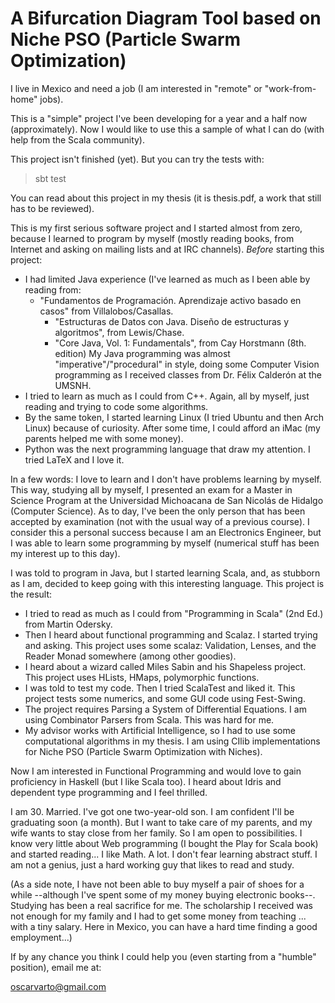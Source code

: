 A Bifurcation Diagram Tool based on Niche PSO (Particle Swarm Optimization) 
===========================================================================

I live in Mexico and need a job (I am interested in "remote" or "work-from-home" jobs).

This is a "simple" project I've been developing for a year and a half now (approximately).
Now I would like to use this a sample of what I can do (with help from the Scala community).

This project isn't finished (yet). But you can try the tests with:
> sbt test

You can read about this project in my thesis (it is thesis.pdf, a work that still has to
be reviewed).

This is my first serious software project and I started almost from zero, because I learned
to program by myself (mostly reading books, from Internet and asking on mailing lists and 
at IRC channels). *Before* starting this project:
+ I had limited Java experience (I've learned as much as I been able by reading from:
  + "Fundamentos de Programación. Aprendizaje activo basado en casos" from Villalobos/Casallas.
	+ "Estructuras de Datos con Java. Diseño de estructuras y algoritmos", from Lewis/Chase.
	+ "Core Java, Vol. 1: Fundamentals", from Cay Horstmann (8th. edition)
  My Java programming was almost "imperative"/"procedural" in style, doing some Computer Vision
	programming as I received classes from Dr. Félix Calderón at the UMSNH.
+ I tried to learn as much as I could from C++. Again, all by myself, just reading and trying to
  code some algorithms.
+ By the same token, I started learning Linux (I tried Ubuntu and then Arch Linux) because of
  curiosity. After some time, I could afford an iMac (my parents helped me with some money).
+ Python was the next programming language that draw my attention. I tried LaTeX and I love it.

In a few words: I love to learn and I don't have problems learning by myself. This way,
studying all by myself, I presented an exam for a Master in Science Program at the Universidad
Michoacana de San Nicolás de Hidalgo (Computer Science). As to day, I've been the only person
that has been accepted by examination (not with the usual way of a previous course). I consider
this a personal success because I am an Electronics Engineer, but I was able to learn some
programming by myself (numerical stuff has been my interest up to this day).

I was told to program in Java, but I started learning Scala, and, as stubborn as I am, decided
to keep going with this interesting language. This project is the result:
+ I tried to read as much as I could from "Programming in Scala" (2nd Ed.) from Martin Odersky.
+ Then I heard about functional programming and Scalaz. I started trying and asking. This project
  uses some scalaz: Validation, Lenses, and the Reader Monad somewhere (among other goodies).
+ I heard about a wizard called Miles Sabin and his Shapeless project. This project uses HLists,
  HMaps, polymorphic functions.
+ I was told to test my code. Then I tried ScalaTest and liked it. This project tests some numerics,
  and some GUI code using Fest-Swing.
+ The project requires Parsing a System of Differential Equations. I am using Combinator Parsers from
  Scala. This was hard for me.
+ My advisor works with Artificial Intelligence, so I had to use some computational algorithms in my
  thesis. I am using CIlib implementations for Niche PSO (Particle Swarm Optimization with Niches).

Now I am interested in Functional Programming and would love to gain proficiency in Haskell (but
I like Scala too). I heard about Idris and dependent type programming and I feel thrilled.

I am 30. Married. I've got one two-year-old son. I am confident I'll be graduating soon (a month).
But I want to take care of my parents, and my wife wants to stay close from her family. So I am
open to possibilities. I know very little about Web programming (I bought the Play for Scala book)
and started reading... I like Math. A lot. I don't fear learning abstract stuff. I am not a genius,
just a hard working guy that likes to read and study.

(As a side note, I have not been able to buy myself a pair of shoes for a while --although I've
spent some of my money buying electronic books--. Studying has been
a real sacrifice for me. The scholarship I received was not enough for my family and I had to get
some money from teaching ... with a tiny salary. Here in Mexico, you can have a hard time finding a
good employment...)

If by any chance you think I could help you (even starting from a "humble" position), email me at:

oscarvarto@gmail.com

